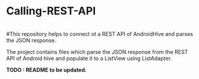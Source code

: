 # Calling-REST-API
<br>
#This repository helps to connect ot a REST API of AndroidHive and parses the JSON response.<br>
 
The project contains files which parse the JSON response from the REST API of Android hive and populate it to a ListView using ListAdapter.<br>







<b> TODO : README to be updated.</b>
